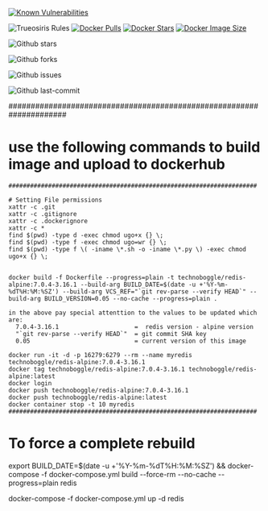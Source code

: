 
[![Known Vulnerabilities](https://snyk.io/test/github/Technoboggle/redis-alpine/badge.svg)](https://snyk.io/test/github/Technoboggle/redis-alpine)

![Trueosiris Rules](https://img.shields.io/badge/trueosiris-rules-f08060)
[![Docker Pulls](https://badgen.net/docker/pulls/technoboggle/redis-alpine?icon=docker&label=pulls)](https://hub.docker.com/r/technoboggle/redis-alpine/)
[![Docker Stars](https://badgen.net/docker/stars/technoboggle/redis-alpine?icon=docker&label=stars)](https://hub.docker.com/r/technoboggle/redis-alpine/)
[![Docker Image Size](https://badgen.net/docker/size/technoboggle/redis-alpine?icon=docker&label=image%20size)](https://hub.docker.com/r/technoboggle/redis-alpine/)

![Github stars](https://badgen.net/github/stars/technoboggle/redis-alpine?icon=github&label=stars)

![Github forks](https://badgen.net/github/forks/technoboggle/redis-alpine?icon=github&label=forks)

![Github issues](https://img.shields.io/github/issues/Technoboggle/redis-alpine)

![Github last-commit](https://img.shields.io/github/last-commit/Technoboggle/redis-alpine)




#####################################################################
# use the following commands to build image and upload to dockerhub #
```
#####################################################################

# Setting File permissions
xattr -c .git
xattr -c .gitignore
xattr -c .dockerignore
xattr -c *
find $(pwd) -type d -exec chmod ugo+x {} \;
find $(pwd) -type f -exec chmod ugo=wr {} \;
find $(pwd) -type f \( -iname \*.sh -o -iname \*.py \) -exec chmod ugo+x {} \;


docker build -f Dockerfile --progress=plain -t technoboggle/redis-alpine:7.0.4-3.16.1 --build-arg BUILD_DATE=$(date -u +'%Y-%m-%dT%H:%M:%SZ') --build-arg VCS_REF="`git rev-parse --verify HEAD`" --build-arg BUILD_VERSION=0.05 --no-cache --progress=plain .

in the above pay special attenttion to the values to be updated which are:
  7.0.4-3.16.1                     =  redis version - alpine version
  "`git rev-parse --verify HEAD`"  = git commit SHA key
  0.05                             = current version of this image

docker run -it -d -p 16279:6279 --rm --name myredis technoboggle/redis-alpine:7.0.4-3.16.1
docker tag technoboggle/redis-alpine:7.0.4-3.16.1 technoboggle/redis-alpine:latest
docker login
docker push technoboggle/redis-alpine:7.0.4-3.16.1
docker push technoboggle/redis-alpine:latest
docker container stop -t 10 myredis
#####################################################################
```

# To force a complete rebuild
export BUILD_DATE=$(date -u +'%Y-%m-%dT%H:%M:%SZ') && docker-compose -f docker-compose.yml build --force-rm --no-cache --progress=plain redis

docker-compose -f docker-compose.yml up -d redis
